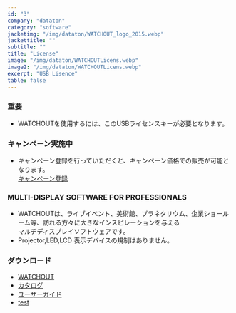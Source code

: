 ```yaml
---
id: "3"
company: "dataton"
category: "software"
jacketimg: "/img/dataton/WATCHOUT_logo_2015.webp" 
jackettitle: ""
subtitle: ""
title: "License"
image: "/img/dataton/WATCHOUTLicens.webp"
image2: "/img/dataton/WATCHOUTLicens.webp"
excerpt: "USB Lisence"
table: false
---
```

### 重要
* WATCHOUTを使用するには、このUSBライセンスキーが必要となります。

### キャンペーン実施中
* キャンペーン登録を行っていただくと、キャンペーン価格での販売が可能となります。  
[キャンペーン登録](https://www.dataton.com/watchout-licenses-and-upgrades-promo#WOupgradepromo)

### MULTI-DISPLAY SOFTWARE FOR PROFESSIONALS
* WATCHOUTは、ライブイベント、美術館、プラネタリウム、企業ショールーム等、訪れる方々に大きなインスピレーションを与える  
    マルチディスプレイソフトウェアです。
* Projector,LED,LCD 表示デバイスの規制はありません。

### ダウンロード
* [WATCHOUT](https://www.dataton.com/downloads/watchout-legacy-downloads)
* [カタログ](https://cdn.dataton.com/Files-PDF-etc/product-sheets/3150_WATCHOUT_cutsheet.pdf)
* [ユーザーガイド](https://cdn.dataton.com/Files-PDF-etc/userguides/Dataton_WATCHOUT_Users_Guide_6.6.pdf)
* [test](https://www.dropbox.com/s/wbqkrrwzegnsm6u/Watchout6Manual.pdf?dl=0)